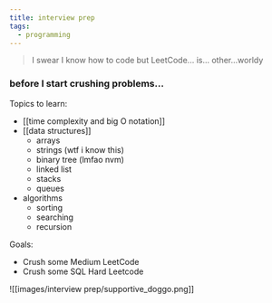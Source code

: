 ```yaml
---
title: interview prep
tags:
  - programming
---
```

>I swear I know how to code but LeetCode... is... other...worldy

### before I start crushing problems...

Topics to learn:
- [[time complexity and big O notation]]
- [[data structures]]
	- arrays
	- strings (wtf i know this)
	- binary tree (lmfao nvm)
	- linked list
	- stacks
	- queues 
- algorithms
	- sorting
	- searching
	- recursion

Goals:
- Crush some Medium LeetCode
- Crush some SQL Hard Leetcode

![[images/interview prep/supportive_doggo.png]]
